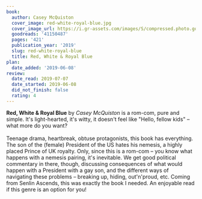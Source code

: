 ```yaml
---
book:
  author: Casey McQuiston
  cover_image: red-white-royal-blue.jpg
  cover_image_url: https://i.gr-assets.com/images/S/compressed.photo.goodreads.com/books/1566742512l/41150487._SX98_.jpg
  goodreads: '41150487'
  pages: '421'
  publication_year: '2019'
  slug: red-white-royal-blue
  title: Red, White & Royal Blue
plan:
  date_added: '2019-06-08'
review:
  date_read: 2019-07-07
  date_started: 2019-06-08
  did_not_finish: false
  rating: 4
---
```


**Red, White &amp; Royal Blue** by *Casey McQuiston* is a rom-com, pure and simple. It's light-hearted, it's witty, it doesn't feel like "Hello, fellow kids" – what more do you want?<br /><br />Teenage drama, heartbreak, obtuse protagonists, this book has everything. The son of the (female) President of the US hates his nemesis, a highly placed Prince of UK royalty. Only, since this is a rom-com – you know what happens with a nemesis pairing, it's inevitable. We get good political commentary in there, though, discussing consequences of what would happen with a President with a gay son, and the different ways of navigating these problems – breaking up, hiding, out'n'proud, etc. Coming from Senlin Ascends, this was exactly the book I needed. An enjoyable read if this genre is an option for you!
